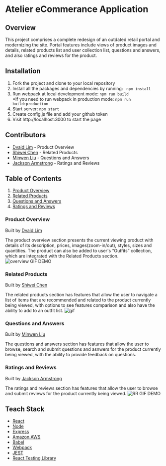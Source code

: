 # Atelier eCommerance Application

## Overview
This project comprises a complete redesign of an outdated retail portal and modernizing the site. Portal features include views of product images and details, related products list and user collection list, questions and answers, and also ratings and reviews for the product.

## Installation
1. Fork the project and clone to your local repository
2. Install all the packages and dependencies by running:
  ``` npm install```
3. Run webpack at local development mode: 
  ```npm run build ```   
   *If you need to run webpack in production mode: 
   ``` npm run build:production ```
4. Start server:
  ```npm start ```
5. Create config.js file and add your github token
6. Visit http://localhost:3000 to start the page

## Contributors
* [Dvaid Lim](https://github.com/davidlim7223) - Product Overview
* [Shiwei Chen](https://github.com/shiweicc) - Related Products
* [Minwen Liu](https://github.com/tidibubu) - Questions and Answers
* [Jackson Armstrong](https://github.com/reservoirjax) - Ratings and Reviews

## Table of Contents
1. [Product Overview](#product-overview)
2. [Related Products](#related-products)
3. [Questions and Answers](#questions-and-answers)
4. [Ratings and Reviews](#ratings-and-reviews)

### Product Overview

Built by [Dvaid Lim](https://github.com/davidlim7223)

The product overview section presents the current viewing product with details of its description, prices, images(zoom-in/out), styles, sizes and quantities. The product can also be added to user's “Outfits” collection, which are integrated with the Related Products section. 
![overview GIF DEMO](https://user-images.githubusercontent.com/61093624/182980996-f7a32f65-e08b-425e-b2a1-da644bc48143.gif)

### Related Products

Built by [Shiwei Chen](https://github.com/shiweicc)

The related products section has features that allow the user to navigate a list of items that are recommended and related to the product currently being viewed, with options to see features comparison and also have the ability to add to an outfit list.
![gif](https://user-images.githubusercontent.com/61093624/182980162-08ab4f9f-20c0-4132-900a-2971ee927ad8.gif)

### Questions and Answers

Built by [Minwen Liu](https://github.com/tidibubu)

The questions and answers section has features that allow the user to browse, search and submit questions and asnwers for the product currently being viewed, with the ability to provide feedback on questions.

### Ratings and Reviews

Built by [Jackson Armstrong](https://github.com/reservoirjax)

The ratings and reviews section has features that allow the user to browse and submit reviews for the product currently being viewed.
![RR GIF DEMO](https://user-images.githubusercontent.com/61093624/182981385-e08050a4-c76b-42de-b204-a8489e427e43.gif)

## Teach Stack
* [React](https://reactjs.org/)
* [Node](https://nodejs.org/en/)
* [Express](http://expressjs.com/)
* [Amazon AWS](https://aws.amazon.com/)
* [Babel](https://babeljs.io/)
* [Webpack](https://webpack.js.org/)
* [JEST](https://jestjs.io/)
* [React Testing Library](https://testing-library.com/docs/react-testing-library/setup)



